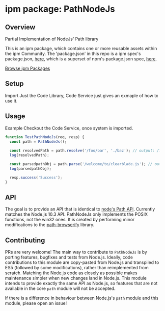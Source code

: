 
# ipm package: PathNodeJs

## Overview

Partial Implementation of NodeJs' Path library

This is an ipm package, which contains one or more reusable assets within the ipm Community. The 'package.json' in this repo is a ipm spec's package.json, [here](https://docs.clearblade.com/v/3/6-ipm/spec), which is a superset of npm's package.json spec, [here](https://docs.npmjs.com/files/package.json).

[Browse ipm Packages](https://ipm.clearblade.com)

## Setup
Import Just the Code Library, Code Service just gives an exmaple of how to use it.
## Usage
Example Checkout the Code Service, once system is imported.

```javascript
function TestPathNodeJs(req, resp) {
  const path = PathNodeJs();
  
  const resolvedPath = path.resolve('/foo/bar', './baz'); // output: /foo/bar/baz
  log(resolvedPath);

  const parsedpathObj = path.parse('/welcome/to/clearblade.js'); // output: {"root":"/","dir":"/welcome/to","base":"clearblade.js","ext":".js","name":"clearblade"}
  log(parsedpathObj);

  resp.success('Success');
}

```
## API
The goal is to provide an API that is identical to [node's Path API](https://nodejs.org/api/path.html). Currently matches the Node.js 10.3 API. PathNodeJs only implements the POSIX functions, not the win32 ones. It is created by performing minor modifications to the [path-browserify](https://github.com/browserify/path-browserify) library.

## Contributing
PRs are very welcome! The main way to contribute to `PathNodeJs` is by porting features, bugfixes and tests from Node.js. Ideally, code contributions to this module are copy-pasted from Node.js and transpiled to ES5 (followed by some modifications), rather than reimplemented from scratch. Matching the Node.js code as closely as possible makes maintenance simpler when new changes land in Node.js. This module intends to provide exactly the same API as Node.js, so features that are not available in the core `path` module will not be accepted. 

If there is a difference in behaviour between Node.js's `path` module and this module, please open an issue!


